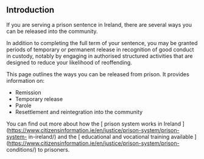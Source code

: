 ##  Introduction

If you are serving a prison sentence in Ireland, there are several ways you
can be released into the community.

In addition to completing the full term of your sentence, you may be granted
periods of temporary or permanent release in recognition of good conduct in
custody, notably by engaging in authorised structured activities that are
designed to reduce your likelihood of reoffending.

This page outlines the ways you can be released from prison. It provides
information on:

  * Remission 
  * Temporary release 
  * Parole 
  * Resettlement and reintegration into the community 

You can find out more about how the [ prison system works in Ireland
](https://www.citizensinformation.ie/en/justice/prison-system/prison-system-
in-ireland/) and the [ educational and vocational training available
](https://www.citizensinformation.ie/en/justice/prison-system/prison-
conditions/) to prisoners.
